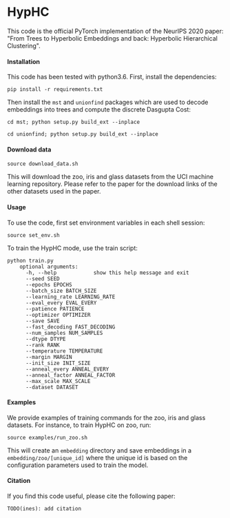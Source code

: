 # HypHC

This code is the official PyTorch implementation of the NeurIPS 2020 paper: "From Trees to Hyperbolic Embeddings and back: Hyperbolic Hierarchical Clustering". 

#### Installation

This code has been tested with python3.6. 
First, install the dependencies: 

```pip install -r requirements.txt``` 

Then install the ```mst``` and ```unionfind``` packages which are used to decode embeddings into trees and compute the discrete Dasgupta Cost: 

```cd mst; python setup.py build_ext --inplace```

```cd unionfind; python setup.py build_ext --inplace```

#### Download data

```source download_data.sh```

This will download the zoo, iris and glass datasets from the UCI machine learning repository. Please refer to the paper for the download links of the other datasets used in the paper. 

#### Usage

To use the code, first set environment variables in each shell session:

```source set_env.sh```

To train the HypHC mode, use the train script:
```
python train.py
    optional arguments:
      -h, --help            show this help message and exit
      --seed SEED
      --epochs EPOCHS
      --batch_size BATCH_SIZE
      --learning_rate LEARNING_RATE
      --eval_every EVAL_EVERY
      --patience PATIENCE
      --optimizer OPTIMIZER
      --save SAVE
      --fast_decoding FAST_DECODING
      --num_samples NUM_SAMPLES
      --dtype DTYPE
      --rank RANK
      --temperature TEMPERATURE
      --margin MARGIN
      --init_size INIT_SIZE
      --anneal_every ANNEAL_EVERY
      --anneal_factor ANNEAL_FACTOR
      --max_scale MAX_SCALE
      --dataset DATASET
``` 

#### Examples

We provide examples of training commands for the zoo, iris and glass datasets. For instance, to train HypHC on zoo, run: 

```source examples/run_zoo.sh``` 

This will create an `embedding` directory and save embeddings in a `embedding/zoo/[unique_id]` where the unique id is based on the configuration parameters used to train the model.   

#### Citation

If you find this code useful, please cite the following paper:
```
TODO(ines): add citation
```